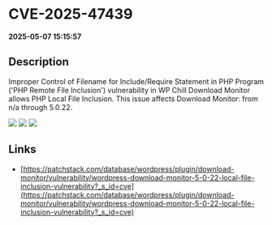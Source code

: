 # CVE-2025-47439

**2025-05-07 15:15:57**

## Description
Improper Control of Filename for Include/Require Statement in PHP Program ('PHP Remote File Inclusion') vulnerability in WP Chill Download Monitor allows PHP Local File Inclusion. This issue affects Download Monitor: from n/a through 5.0.22.

![](https://img.shields.io/static/v1?label=Score&message=7.5&color=red)
![](https://img.shields.io/static/v1?label=Severity&message=HIGH&color=red)
![](https://img.shields.io/static/v1?label=CWE&message=RFI&color=green)

## Links
- [https://patchstack.com/database/wordpress/plugin/download-monitor/vulnerability/wordpress-download-monitor-5-0-22-local-file-inclusion-vulnerability?_s_id=cve](https://patchstack.com/database/wordpress/plugin/download-monitor/vulnerability/wordpress-download-monitor-5-0-22-local-file-inclusion-vulnerability?_s_id=cve)
